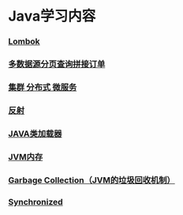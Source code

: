 # Java学习内容


### [Lombok](./lombok.md)


### [多数据源分页查询拼接订单](./duo-shu-ju-yuan-fen-ye-cha-xun-pin-jie-ding-dan.md)


### [集群 分布式 微服务](./ji-qun-fen-bu-shi-wei-fu-wu.md)


### [反射](./fan-she.md)


### [JAVA类加载器](./java-lei-jia-zai-qi.md)


### [JVM内存](./jvm-nei-cun.md)


### [Garbage Collection（JVM的垃圾回收机制）](./garbage-collectionjvm-de-la-ji-hui-shou-ji-zhi.md)


### [Synchronized](./synchronized.md)


